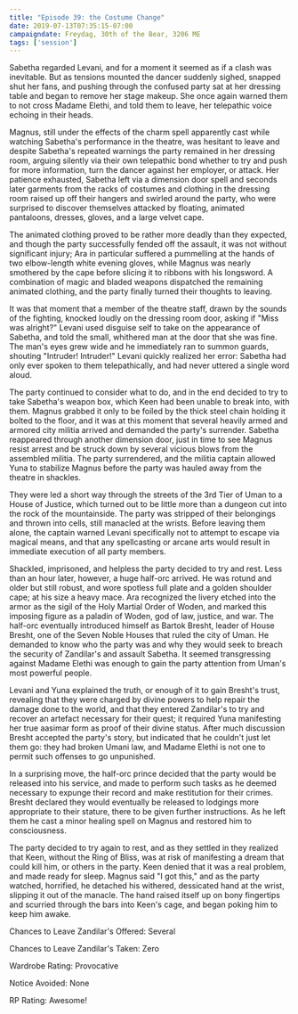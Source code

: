 ```yaml
---
title: "Episode 39: the Costume Change"
date: 2019-07-13T07:35:15-07:00
campaigndate: Freydag, 30th of the Bear, 3206 ME
tags: ['session']
---
```


Sabetha regarded Levani, and for a moment it seemed as if a clash was inevitable. But as tensions mounted the dancer
suddenly sighed, snapped shut her fans, and pushing through the confused party sat at her dressing table and began to
remove her stage makeup. She once again warned them to not cross Madame Elethi, and told them to leave, her telepathic
voice echoing in their heads.

Magnus, still under the effects of the charm spell apparently cast while watching Sabetha's performance in the theatre,
was hesitant to leave and despite Sabetha's repeated warnings the party remained in her dressing room, arguing silently
via their own telepathic bond whether to try and push for more information, turn the dancer against her employer, or
attack. Her patience exhausted, Sabetha left via a dimension door spell and seconds later garments from the racks of
costumes and clothing in the dressing room raised up off their hangers and swirled around the party, who were surprised
to discover themselves attacked by floating, animated pantaloons, dresses, gloves, and a large velvet cape.

The animated clothing proved to be rather more deadly than they expected, and though the party successfully fended off
the assault, it was not without significant injury; Ara in particular suffered a pummelling at the hands of two
elbow-length white evening gloves, while Magnus was nearly smothered by the cape before slicing it to ribbons with his
longsword. A combination of magic and bladed weapons dispatched the remaining animated clothing, and the party finally
turned their thoughts to leaving.

It was that moment that a member of the theatre staff, drawn by the sounds of the fighting, knocked
loudly on the dressing room door, asking if "Miss was alright?" Levani used disguise self to take on
the appearance of Sabetha, and told the small, whithered man at the door that she was fine. The
man's eyes grew wide and he immediately ran to summon guards, shouting "Intruder! Intruder!" Levani
quickly realized her error: Sabetha had only ever spoken to them telepathically, and had never
uttered a single word aloud.

The party continued to consider what to do, and in the end decided to try to take Sabetha's weapon box, which Keen had
been unable to break into, with them. Magnus grabbed it only to be foiled by the thick steel chain holding it bolted to
the floor, and it was at this moment that several heavily armed and armored city militia arrived and demanded the
party's surrender. Sabetha reappeared through another dimension door, just in time to see Magnus resist arrest and be
struck down by several vicious blows from the assembled militia. The party surrendered, and the militia captain allowed
Yuna to stabilize Magnus before the party was hauled away from the theatre in shackles.

They were led a short way through the streets of the 3rd Tier of Uman to a House of Justice, which turned out to be
little more than a dungeon cut into the rock of the mountainside. The party was stripped of their belongings and thrown
into cells, still manacled at the wrists. Before leaving them alone, the captain warned Levani specifically not to
attempt to escape via magical means, and that any spellcasting or arcane arts would result in immediate execution of all
party members.

Shackled, imprisoned, and helpless the party decided to try and rest. Less than an hour later,
however, a huge half-orc arrived. He was rotund and older but still robust, and wore spotless full
plate and a golden shoulder cape; at his size a heavy mace. Ara recognized the livery etched into
the armor as the sigil of the Holy Martial Order of Woden, and marked this imposing figure as a
paladin of Woden, god of law, justice, and war. The half-orc eventually introduced himself as Bartok
Bresht, leader of House Bresht, one of the Seven Noble Houses that ruled the city of Uman. He
demanded to know who the party was and why they would seek to breach the security of Zandilar's and
assault Sabetha. It seemed transgressing against Madame Elethi was enough to gain the party
attention from Uman's most powerful people.

Levani and Yuna explained the truth, or enough of it to gain Bresht's trust, revealing that they were charged by divine
powers to help repair the damage done to the world, and that they entered Zandilar's to try and recover an artefact
necessary for their quest; it required Yuna manifesting her true aasimar form as proof of their divine status. After
much discussion Bresht accepted the party's story, but indicated that he couldn't just let them go: they had broken
Umani law, and Madame Elethi is not one to permit such offenses to go unpunished.

In a surprising move, the half-orc prince decided that the party would be released into his service, and made to perform
such tasks as he deemed necessary to expunge their record and make restitution for their crimes. Bresht declared
they would eventually be released to lodgings more appropriate to their stature, there to be given further instructions.
As he left them he cast a minor healing spell on Magnus and restored him to consciousness.

The party decided to try again to rest, and as they settled in they realized that Keen, without the Ring of Bliss, was
at risk of manifesting a dream that could kill him, or others in the party. Keen denied that it was a real problem, and
made ready for sleep. Magnus said "I got this," and as the party watched, horrified, he detached his withered,
dessicated hand at the wrist, slipping it out of the manacle. The hand raised itself up on bony fingertips and scurried
through the bars into Keen's cage, and began poking him to keep him awake.


Chances to Leave Zandilar's Offered: Several

Chances to Leave Zandilar's Taken: Zero

Wardrobe Rating: Provocative

Notice Avoided: None

RP Rating: Awesome!
